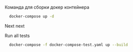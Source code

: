 Команда для сборки докер контейнера
```sh
  docker-compose up -d
```
Next next

Run all tests
```sh
  docker-compose -f docker-compose-test.yaml up --build
```
